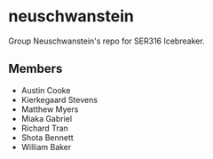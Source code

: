 # neuschwanstein

Group Neuschwanstein's repo for SER316 Icebreaker.

## Members
* Austin Cooke
* Kierkegaard Stevens
* Matthew Myers
* Miaka Gabriel
* Richard Tran
* Shota Bennett
* William Baker
